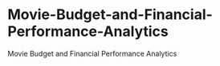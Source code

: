 # Movie-Budget-and-Financial-Performance-Analytics
Movie Budget and Financial Performance Analytics
